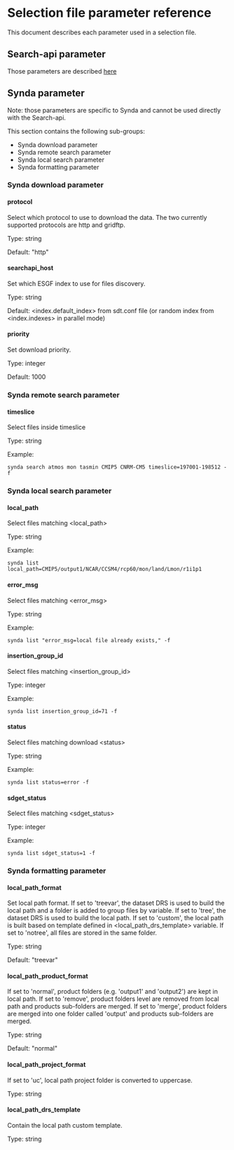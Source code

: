 # Selection file parameter reference

This document describes each parameter used in a selection file.

## Search-api parameter

Those parameters are described [here](https://github.com/ESGF/esgf.github.io/wiki/ESGF_Search_REST_API)

## Synda parameter

Note: those parameters are specific to Synda and cannot be used directly with the Search-api.

This section contains the following sub-groups:

* Synda download parameter
* Synda remote search parameter
* Synda local search parameter
* Synda formatting parameter

### Synda download parameter

#### protocol

Select which protocol to use to download the data. The two currently supported
protocols are http and gridftp.

Type: string

Default: "http"

#### searchapi_host

Set which ESGF index to use for files discovery.

Type: string

Default: &lt;index.default_index&gt; from sdt.conf file (or random index from &lt;index.indexes&gt; in parallel mode)

#### priority

Set download priority.

Type: integer

Default: 1000

### Synda remote search parameter

#### timeslice

Select files inside timeslice

Type: string

Example:

    synda search atmos mon tasmin CMIP5 CNRM-CM5 timeslice=197001-198512 -f 

### Synda local search parameter

#### local_path

Select files matching &lt;local_path&gt;

Type: string

Example:

    synda list local_path=CMIP5/output1/NCAR/CCSM4/rcp60/mon/land/Lmon/r1i1p1

#### error_msg

Select files matching &lt;error_msg&gt;

Type: string

Example:

    synda list "error_msg=local file already exists," -f

#### insertion_group_id

Select files matching &lt;insertion_group_id&gt;

Type: integer

Example:

    synda list insertion_group_id=71 -f

#### status

Select files matching download &lt;status&gt;

Type: string

Example:

    synda list status=error -f

#### sdget_status

Select files matching &lt;sdget_status&gt;

Type: integer

Example:

    synda list sdget_status=1 -f

### Synda formatting parameter

#### local_path_format

Set local path format. If set to 'treevar', the dataset DRS is used to build the
local path and a folder is added to group files by variable. If set to 'tree',
the dataset DRS is used to build the local path. If set to 'custom', the local
path is built based on template defined in &lt;local_path_drs_template&gt; variable.
If set to 'notree', all files are stored in the same folder.

Type: string

Default: "treevar"

#### local_path_product_format

If set to 'normal', product folders (e.g. 'output1' and 'output2') are kept in
local path. If set to 'remove', product folders level are removed from local
path and products sub-folders are merged. If set to 'merge', product folders are
merged into one folder called 'output' and products sub-folders are merged.

Type: string

Default: "normal"

#### local_path_project_format

If set to 'uc', local path project folder is converted to uppercase.

Type: string

#### local_path_drs_template

Contain the local path custom template.

Type: string
